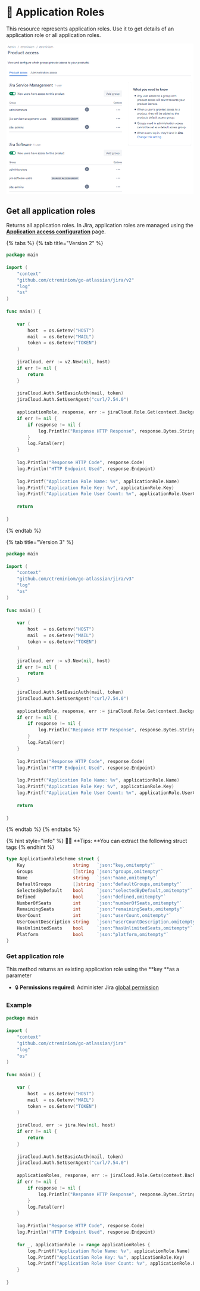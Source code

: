 # 🧱 Application Roles

This resource represents application roles. Use it to get details of an application role or all application roles.

![This is the Application Roles with the groups associated ](<../.gitbook/assets/image (2).png>)

## Get all application roles

&#x20;Returns all application roles. In Jira, application roles are managed using the [**Application access configuration**](https://confluence.atlassian.com/x/3YxjL) page.

{% tabs %}
{% tab title="Version 2" %}
```go
package main

import (
	"context"
	"github.com/ctreminiom/go-atlassian/jira/v2"
	"log"
	"os"
)

func main() {

	var (
		host  = os.Getenv("HOST")
		mail  = os.Getenv("MAIL")
		token = os.Getenv("TOKEN")
	)

	jiraCloud, err := v2.New(nil, host)
	if err != nil {
		return
	}

	jiraCloud.Auth.SetBasicAuth(mail, token)
	jiraCloud.Auth.SetUserAgent("curl/7.54.0")

	applicationRole, response, err := jiraCloud.Role.Get(context.Background(), "jira-software")
	if err != nil {
		if response != nil {
			log.Println("Response HTTP Response", response.Bytes.String())
		}
		log.Fatal(err)
	}

	log.Println("Response HTTP Code", response.Code)
	log.Println("HTTP Endpoint Used", response.Endpoint)

	log.Printf("Application Role Name: %v", applicationRole.Name)
	log.Printf("Application Role Key: %v", applicationRole.Key)
	log.Printf("Application Role User Count: %v", applicationRole.UserCount)

	return

}

```
{% endtab %}

{% tab title="Version 3" %}
```go
package main

import (
	"context"
	"github.com/ctreminiom/go-atlassian/jira/v3"
	"log"
	"os"
)

func main() {

	var (
		host  = os.Getenv("HOST")
		mail  = os.Getenv("MAIL")
		token = os.Getenv("TOKEN")
	)

	jiraCloud, err := v3.New(nil, host)
	if err != nil {
		return
	}

	jiraCloud.Auth.SetBasicAuth(mail, token)
	jiraCloud.Auth.SetUserAgent("curl/7.54.0")

	applicationRole, response, err := jiraCloud.Role.Get(context.Background(), "jira-software")
	if err != nil {
		if response != nil {
			log.Println("Response HTTP Response", response.Bytes.String())
		}
		log.Fatal(err)
	}

	log.Println("Response HTTP Code", response.Code)
	log.Println("HTTP Endpoint Used", response.Endpoint)

	log.Printf("Application Role Name: %v", applicationRole.Name)
	log.Printf("Application Role Key: %v", applicationRole.Key)
	log.Printf("Application Role User Count: %v", applicationRole.UserCount)

	return

}
```
{% endtab %}
{% endtabs %}

{% hint style="info" %}
🧚‍♀️ **Tips: **You can extract the following struct tags
{% endhint %}

```go
type ApplicationRoleScheme struct {
	Key                  string   `json:"key,omitempty"`
	Groups               []string `json:"groups,omitempty"`
	Name                 string   `json:"name,omitempty"`
	DefaultGroups        []string `json:"defaultGroups,omitempty"`
	SelectedByDefault    bool     `json:"selectedByDefault,omitempty"`
	Defined              bool     `json:"defined,omitempty"`
	NumberOfSeats        int      `json:"numberOfSeats,omitempty"`
	RemainingSeats       int      `json:"remainingSeats,omitempty"`
	UserCount            int      `json:"userCount,omitempty"`
	UserCountDescription string   `json:"userCountDescription,omitempty"`
	HasUnlimitedSeats    bool     `json:"hasUnlimitedSeats,omitempty"`
	Platform             bool     `json:"platform,omitempty"`
}
```

### Get application role

This method returns an existing application role using the **key **as a parameter

* 🔒 **Permissions required**:  Administer Jira [global permission](https://confluence.atlassian.com/x/x4dKLg)

### Example

```go
package main

import (
	"context"
	"github.com/ctreminiom/go-atlassian/jira"
	"log"
	"os"
)

func main() {

	var (
		host  = os.Getenv("HOST")
		mail  = os.Getenv("MAIL")
		token = os.Getenv("TOKEN")
	)

	jiraCloud, err := jira.New(nil, host)
	if err != nil {
		return
	}

	jiraCloud.Auth.SetBasicAuth(mail, token)
	jiraCloud.Auth.SetUserAgent("curl/7.54.0")

	applicationRoles, response, err := jiraCloud.Role.Gets(context.Background())
	if err != nil {
		if response != nil {
			log.Println("Response HTTP Response", response.Bytes.String())
		}
		log.Fatal(err)
	}

	log.Println("Response HTTP Code", response.Code)
	log.Println("HTTP Endpoint Used", response.Endpoint)

	for _, applicationRole := range applicationRoles {
		log.Printf("Application Role Name: %v", applicationRole.Name)
		log.Printf("Application Role Key: %v", applicationRole.Key)
		log.Printf("Application Role User Count: %v", applicationRole.UserCount)
	}

}
```

